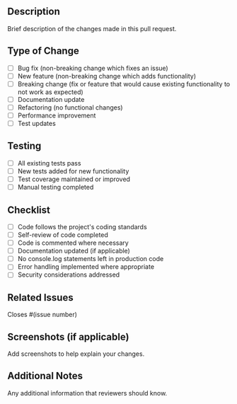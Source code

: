 ## Description

Brief description of the changes made in this pull request.

## Type of Change

- [ ] Bug fix (non-breaking change which fixes an issue)
- [ ] New feature (non-breaking change which adds functionality)
- [ ] Breaking change (fix or feature that would cause existing functionality to not work as expected)
- [ ] Documentation update
- [ ] Refactoring (no functional changes)
- [ ] Performance improvement
- [ ] Test updates

## Testing

- [ ] All existing tests pass
- [ ] New tests added for new functionality
- [ ] Test coverage maintained or improved
- [ ] Manual testing completed

## Checklist

- [ ] Code follows the project's coding standards
- [ ] Self-review of code completed
- [ ] Code is commented where necessary
- [ ] Documentation updated (if applicable)
- [ ] No console.log statements left in production code
- [ ] Error handling implemented where appropriate
- [ ] Security considerations addressed

## Related Issues

Closes #(issue number)

## Screenshots (if applicable)

Add screenshots to help explain your changes.

## Additional Notes

Any additional information that reviewers should know.
